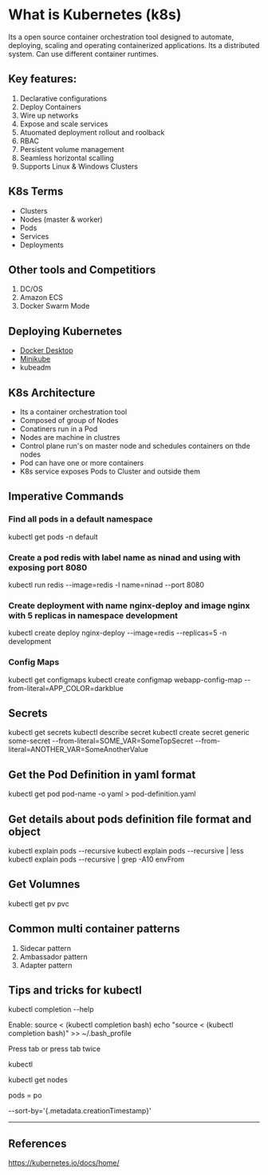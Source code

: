 # What is Kubernetes (k8s)
Its a open source container orchestration tool designed to automate, deploying, scaling and operating containerized applications. Its a distributed system. Can use different container runtimes. 

## Key features:
1. Declarative configurations
2. Deploy Containers
3. Wire up networks
4. Expose and scale services
5. Atuomated deployment rollout and roolback 
6. RBAC
7. Persistent volume management
8. Seamless horizontal scalling
9. Supports Linux & Windows Clusters


## K8s Terms
- Clusters
- Nodes (master & worker)
- Pods
- Services
- Deployments

## Other tools and Competitiors
1. DC/OS
2. Amazon ECS
3. Docker Swarm Mode

## Deploying Kubernetes
- [Docker Desktop](https://docs.docker.com/docker-for-windows/install/)
- [Minikube](https://minikube.sigs.k8s.io/docs/start/)
- kubeadm

## K8s Architecture 
- Its a container orchestration tool 
- Composed of group of Nodes
- Conatiners run in a Pod
- Nodes are machine in clustres 
- Control plane run's on master node and schedules containers on thde nodes
- Pod can have one or more containers
- K8s service exposes Pods to Cluster and outside them 


## Imperative Commands


### Find all pods in a default namespace 
kubectl get pods -n default

### Create a pod redis with label name as ninad and using with exposing port 8080
kubectl run redis --image=redis -l name=ninad --port 8080

### Create deployment with name nginx-deploy and image nginx with 5 replicas in namespace development
kubectl create deploy nginx-deploy --image=redis --replicas=5  -n development

### Config Maps
kubectl get configmaps
kubectl create configmap webapp-config-map --from-literal=APP_COLOR=darkblue

## Secrets 
kubectl get secrets
kubectl describe secret <secret-name>
kubectl create secret generic some-secret --from-literal=SOME_VAR=SomeTopSecret --from-literal=ANOTHER_VAR=SomeAnotherValue

## Get the Pod Definition in yaml format 
kubectl get pod pod-name -o yaml > pod-definition.yaml

## Get details about pods definition file format and object
kubectl  explain pods --recursive 
kubectl  explain pods --recursive | less
kubectl  explain pods --recursive | grep -A10 envFrom

## Get Volumnes 
kubectl get pv pvc 

## Common multi container patterns
1. Sidecar pattern
2. Ambassador pattern
3. Adapter pattern


## Tips and tricks for kubectl 
kubectl completion --help

Enable: 
source < (kubectl completion bash)
echo "source < (kubectl completion bash)" >> ~/.bash_profile

Press tab or press tab twice 

kubectl <tab>


kubectl get nodes <tab>


pods = po 


--sort-by='{.metadata.creationTimestamp}'





---
## References
https://kubernetes.io/docs/home/
